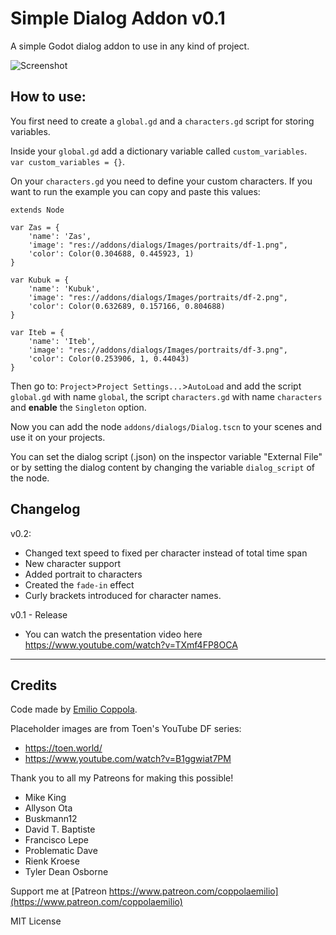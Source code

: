 # Simple Dialog Addon v0.1
A simple Godot dialog addon to use in any kind of project. 

![Screenshot](https://coppolaemilio.com/godot/dialog-screenshot.png)

## How to use:
You first need to create a `global.gd` and a `characters.gd` script for storing variables.  

Inside your `global.gd` add a dictionary variable called `custom_variables`.  
`var custom_variables = {}`.

On your `characters.gd` you need to define your custom characters. If you want to run the example you can copy and paste this values:
```
extends Node

var Zas = {
	'name': 'Zas',
	'image': "res://addons/dialogs/Images/portraits/df-1.png",
	'color': Color(0.304688, 0.445923, 1)
}

var Kubuk = {
	'name': 'Kubuk',
	'image': "res://addons/dialogs/Images/portraits/df-2.png",
	'color': Color(0.632689, 0.157166, 0.804688)
}

var Iteb = {
	'name': 'Iteb',
	'image': "res://addons/dialogs/Images/portraits/df-3.png",
	'color': Color(0.253906, 1, 0.44043)
}
```

Then go to: `Project`>`Project Settings...`>`AutoLoad` and add the script `global.gd` with name `global`, the script `characters.gd` with name `characters` and **enable** the `Singleton` option.

Now you can add the node `addons/dialogs/Dialog.tscn` to your scenes and use it on your projects.

You can set the dialog script (.json) on the inspector variable "External File" or by setting the dialog content by changing the variable `dialog_script` of the node.

## Changelog
v0.2:
 - Changed text speed to fixed per character instead of total time span
 - New character support
 - Added portrait to characters
 - Created the `fade-in` effect
 - Curly brackets introduced for character names.

v0.1 - Release
 - You can watch the presentation video here https://www.youtube.com/watch?v=TXmf4FP8OCA
---

## Credits
Code made by [Emilio Coppola](https://github.com/coppolaemilio).

Placeholder images are from Toen's YouTube DF series:
 - https://toen.world/
 - https://www.youtube.com/watch?v=B1ggwiat7PM

Thank you to all my Patreons for making this possible!
- Mike King
- Allyson Ota
- Buskmann12
- David T. Baptiste
- Francisco Lepe
- Problematic Dave
- Rienk Kroese
- Tyler Dean Osborne

Support me at [Patreon https://www.patreon.com/coppolaemilio](https://www.patreon.com/coppolaemilio)

MIT License